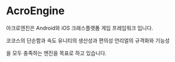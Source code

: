 # AcroEngine

아크로엔진은 Android와 iOS 크래스플랫폼 게임 프레임워크 입니다.

코코스의 단순함과 속도
유니티의 생산성과 편의성
언리얼의 규격화와 기능성

을 모두 충족하는 엔진을 목표로 하고 있습니다.
